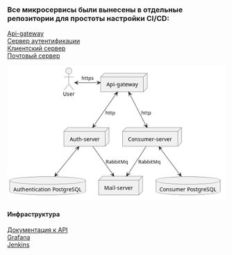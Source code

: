 <h3>Все микросервисы были вынесены в отдельные репозитории для простоты настройки CI/CD:</h1>


<a href="https://github.com/dmitrykap1an/api">Api-gateway</a> </br>
<a href="https://github.com/dmitrykap1an/auth-server">Сервер аутентификации</a> </br>
<a href="https://github.com/dmitrykap1an/consumer-server">Клиентский сервер</a> </br>
<a href="https://github.com/dmitrykap1an/mail-server">Почтовый сервер</a> </br>


![Microservices](./img/microservices.png)


<h4>Инфраструктура</h4>
<a href="https://kaplaan.ru/swagger-ui.html">Документация к API</a>
</br>
<a href="https://grafana.kaplaan.ru">Grafana</a>
</br>
<a href="https://jenkins.kaplaan.ru">Jenkins</a>

